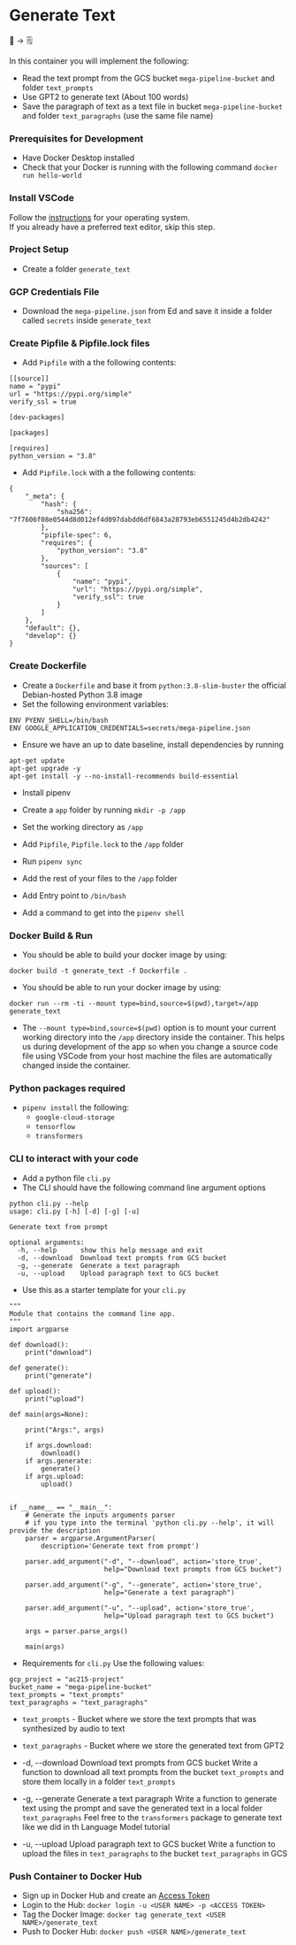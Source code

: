 # Generate Text

📝 &rightarrow; 🗒️ 

In this container you will implement the following:
* Read the text prompt from the GCS bucket `mega-pipeline-bucket` and folder `text_prompts`
* Use GPT2 to generate text (About 100 words)
* Save the paragraph of text as a text file in bucket `mega-pipeline-bucket` and folder `text_paragraphs` (use the same file name)

### Prerequisites for Development
* Have Docker Desktop installed
* Check that your Docker is running with the following command
`docker run hello-world`
### Install VSCode  
Follow the [instructions](https://code.visualstudio.com/download) for your operating system.  
If you already have a preferred text editor, skip this step.  

### Project Setup

* Create a folder `generate_text`

### GCP Credentials File
* Download the `mega-pipeline.json` from Ed and save it inside a folder called `secrets` inside `generate_text`

### Create Pipfile & Pipfile.lock files
* Add `Pipfile` with a the following contents:
```
[[source]]
name = "pypi"
url = "https://pypi.org/simple"
verify_ssl = true

[dev-packages]

[packages]

[requires]
python_version = "3.8"
```

* Add `Pipfile.lock` with a the following contents:
```
{
    "_meta": {
        "hash": {
            "sha256": "7f7606f08e0544d8d012ef4d097dabdd6df6843a28793eb6551245d4b2db4242"
        },
        "pipfile-spec": 6,
        "requires": {
            "python_version": "3.8"
        },
        "sources": [
            {
                "name": "pypi",
                "url": "https://pypi.org/simple",
                "verify_ssl": true
            }
        ]
    },
    "default": {},
    "develop": {}
}
```

### Create Dockerfile
* Create a `Dockerfile` and base it from `python:3.8-slim-buster` the official Debian-hosted Python 3.8 image
* Set the following environment variables:
```
ENV PYENV_SHELL=/bin/bash
ENV GOOGLE_APPLICATION_CREDENTIALS=secrets/mega-pipeline.json
```

* Ensure we have an up to date baseline, install dependencies by running
```
apt-get update
apt-get upgrade -y
apt-get install -y --no-install-recommends build-essential
```

* Install pipenv
* Create a `app` folder by running `mkdir -p /app`

* Set the working directory as `/app`
* Add `Pipfile`, `Pipfile.lock` to the `/app` folder
* Run `pipenv sync`

* Add the rest of your files to the `/app` folder
* Add Entry point to `/bin/bash`
* Add a command to get into the `pipenv shell`


### Docker Build & Run
* You should be able to build your docker image by using:
```
docker build -t generate_text -f Dockerfile .
```
* You should be able to run your docker image by using:
```
docker run --rm -ti --mount type=bind,source=$(pwd),target=/app generate_text
```
* The `--mount type=bind,source=$(pwd)` option is to mount your current working directory into the `/app` directory inside the container. This helps us during development of the app so when you change a source code file using VSCode from your host machine the files are automatically changed inside the container.

### Python packages required
* `pipenv install` the following:
  - `google-cloud-storage`
  - `tensorflow`
  - `transformers`

### CLI to interact with your code
* Add a python file `cli.py`
* The CLI should have the following command line argument options
```
python cli.py --help
usage: cli.py [-h] [-d] [-g] [-u]

Generate text from prompt

optional arguments:
  -h, --help      show this help message and exit
  -d, --download  Download text prompts from GCS bucket
  -g, --generate  Generate a text paragraph
  -u, --upload    Upload paragraph text to GCS bucket
```

* Use this as a starter template for your `cli.py`
```
"""
Module that contains the command line app.
"""
import argparse

def download():
    print("download")

def generate():
    print("generate")

def upload():
    print("upload")

def main(args=None):

    print("Args:", args)

    if args.download:
        download()
    if args.generate:
        generate()
    if args.upload:
        upload()


if __name__ == "__main__":
    # Generate the inputs arguments parser
    # if you type into the terminal 'python cli.py --help', it will provide the description
    parser = argparse.ArgumentParser(
        description='Generate text from prompt')

    parser.add_argument("-d", "--download", action='store_true',
                        help="Download text prompts from GCS bucket")

    parser.add_argument("-g", "--generate", action='store_true',
                        help="Generate a text paragraph")

    parser.add_argument("-u", "--upload", action='store_true',
                        help="Upload paragraph text to GCS bucket")

    args = parser.parse_args()

    main(args)
```

* Requirements for `cli.py`
Use the following values:
```
gcp_project = "ac215-project"
bucket_name = "mega-pipeline-bucket"
text_prompts = "text_prompts"
text_paragraphs = "text_paragraphs"
```

* `text_prompts` - Bucket where we store the text prompts that was synthesized by audio to text
* `text_paragraphs` - Bucket where we store the generated text from GPT2

* -d, --download    Download text prompts from GCS bucket
Write a function to download all text prompts from the bucket `text_prompts` and store them locally in a folder `text_prompts`

* -g, --generate  Generate a text paragraph
Write a function to generate text using the prompt and save the generated text in a local folder `text_paragraphs`
Feel free to the `transformers` package to generate text like we did in th Language Model tutorial

* -u, --upload      Upload paragraph text to GCS bucket
Write a function to upload the files in `text_paragraphs` to the bucket `text_paragraphs` in GCS

### Push Container to Docker Hub
* Sign up in Docker Hub and create an [Access Token](https://hub.docker.com/settings/security)
* Login to the Hub: `docker login -u <USER NAME> -p <ACCESS TOKEN>`
* Tag the Docker Image: `docker tag generate_text <USER NAME>/generate_text`
* Push to Docker Hub: `docker push <USER NAME>/generate_text`
